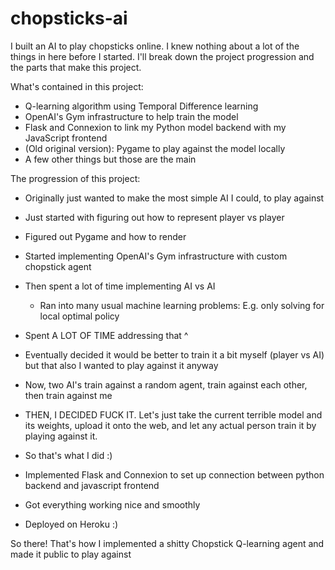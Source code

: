 # chopsticks-ai
I built an AI to play chopsticks online. I knew nothing about a lot of the things in here before I started. I'll break down the project progression and the parts that make this project.

What's contained in this project:
- Q-learning algorithm using Temporal Difference learning
- OpenAI's Gym infrastructure to help train the model
- Flask and Connexion to link my Python model backend with my JavaScript frontend
- (Old original version): Pygame to play against the model locally
- A few other things but those are the main

The progression of this project:
- Originally just wanted to make the most simple AI I could, to play against
- Just started with figuring out how to represent player vs player
- Figured out Pygame and how to render
- Started implementing OpenAI's Gym infrastructure with custom chopstick agent
- Then spent a lot of time implementing AI vs AI
  - Ran into many usual machine learning problems: E.g. only solving for local optimal policy
- Spent A LOT OF TIME addressing that ^
- Eventually decided it would be better to train it a bit myself (player vs AI) but that also I wanted to play against it anyway
- Now, two AI's train against a random agent, train against each other, then train against me

- THEN, I DECIDED FUCK IT. Let's just take the current terrible model and its weights, upload it onto the web, and let any actual person train it by playing against it.
- So that's what I did :)
- Implemented Flask and Connexion to set up connection between python backend and javascript frontend
- Got everything working nice and smoothly
- Deployed on Heroku :)

So there! That's how I implemented a shitty Chopstick Q-learning agent and made it public to play against
